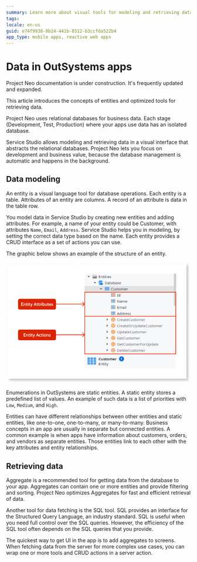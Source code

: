 ```yaml
---
summary: Learn more about visual tools for modeling and retrieving data.
tags:
locale: en-us
guid: e74f9938-8b24-441b-8512-b3ccfda522b4
app_type: mobile apps, reactive web apps
---
```


# Data in OutSystems apps

<div class="info" markdown="1">

Project Neo documentation is under construction. It's frequently updated and expanded.

</div>

This article introduces the concepts of entities and optimized tools for retrieving data.

Project Neo uses relational databases for business data. Each stage (Development, Test, Production) where your apps use data has an isolated database.

Service Studio allows modeling and retrieving data in a visual interface that abstracts the relational databases. Project Neo lets you focus on development and business value, because the database management is automatic and happens in the background.

## Data modeling

An entity is a visual language tool for database operations. Each entity is a table. Attributes of an entity are columns. A record of an attribute is data in the table row.  

You model data in Service Studio by creating new entities and adding attributes. For example, a name of your entity could be Customer, with attributes `Name`, `Email`, `Address`. Service Studio helps you in modeling, by setting the correct data type based on the name. Each entity provides a CRUD interface as a set of actions you can use.

The graphic below shows an example of the structure of an entity.

![Entity structure](images/data-entity-ss.png "Entity structure")

Enumerations in OutSystems are static entities. A static entity stores a predefined list of values. An example of such data is a list of priorities with `Low`, `Medium`, and `High`.

Entities can have different relationships between other entities and static entities, like one-to-one, one-to-many, or many-to-many. Business concepts in an app are usually in separate but connected entities. A common example is when apps have information about customers, orders, and vendors as separate entities. Those entities link to each other with the key attributes and entity relationships.

## Retrieving data

Aggregate is a recommended tool for getting data from the database to your app. Aggregates can contain one or more entities and provide filtering and sorting. Project Neo optimizes Aggregates for fast and efficient retrieval of data.

Another tool for data fetching is the SQL tool. SQL provides an interface for the Structured Query Language, an industry standard. SQL is useful when you need full control over the SQL queries. However, the efficiency of the SQL tool often depends on the SQL queries that you provide.

The quickest way to get UI in the app is to add aggregates to screens. When fetching data from the server for more complex use cases, you can wrap one or more tools and CRUD actions in a server action.
